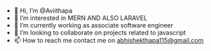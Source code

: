 - 👋 Hi, I’m @Aviithapa
- 👀 I’m interested in MERN AND ALSO LARAVEL
- 🌱 I’m currently working as associate software engineer
- 💞️ I’m looking to collaborate on projects related to javascript
- 📫 How to reach me contact me on abhishekthapa115@gmail.com

<!---
Aviithapa/Aviithapa is a ✨ special ✨ repository because its `README.md` (this file) appears on your GitHub profile.
You can click the Preview link to take a look at your changes.
--->
